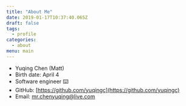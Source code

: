 ```yaml
---
title: "About Me"
date: 2019-01-17T10:37:40.065Z
draft: false
tags:
  - profile
categories:
  - about
menu: main
---
```


- Yuqing Chen (Matt)
- Birth date: April 4
- Software engineer ⌨️ 
- GitHub: [https://github.com/yuqingc](https://github.com/yuqingc)
- Email: [mr.chenyuqing@live.com](mailto:mr.chenyuqing@live.com)
